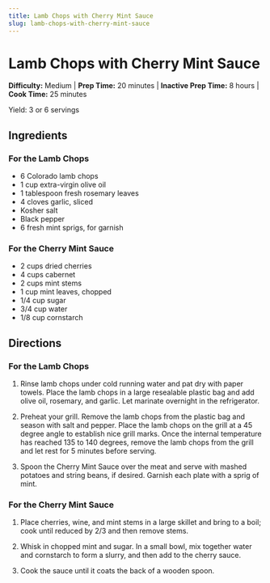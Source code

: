 ```yaml
---
title: Lamb Chops with Cherry Mint Sauce
slug: lamb-chops-with-cherry-mint-sauce
---
```


# Lamb Chops with Cherry Mint Sauce

**Difficulty:** Medium | **Prep Time:** 20 minutes | **Inactive Prep Time:** 8 hours | **Cook Time:** 25 minutes

Yield: 3 or 6 servings

## Ingredients

### For the Lamb Chops
- 6 Colorado lamb chops
- 1 cup extra-virgin olive oil
- 1 tablespoon fresh rosemary leaves
- 4 cloves garlic, sliced
- Kosher salt
- Black pepper
- 6 fresh mint sprigs, for garnish

### For the Cherry Mint Sauce
- 2 cups dried cherries
- 4 cups cabernet
- 2 cups mint stems
- 1 cup mint leaves, chopped
- 1/4 cup sugar
- 3/4 cup water
- 1/8 cup cornstarch

## Directions

### For the Lamb Chops
1. Rinse lamb chops under cold running water and pat dry with paper towels. Place the lamb chops in a large resealable plastic bag and add olive oil, rosemary, and garlic. Let marinate overnight in the refrigerator.

2. Preheat your grill. Remove the lamb chops from the plastic bag and season with salt and pepper. Place the lamb chops on the grill at a 45 degree angle to establish nice grill marks. Once the internal temperature has reached 135 to 140 degrees, remove the lamb chops from the grill and let rest for 5 minutes before serving.

3. Spoon the Cherry Mint Sauce over the meat and serve with mashed potatoes and string beans, if desired. Garnish each plate with a sprig of mint.

### For the Cherry Mint Sauce
1. Place cherries, wine, and mint stems in a large skillet and bring to a boil; cook until reduced by 2/3 and then remove stems.

2. Whisk in chopped mint and sugar. In a small bowl, mix together water and cornstarch to form a slurry, and then add to the cherry sauce.

3. Cook the sauce until it coats the back of a wooden spoon.